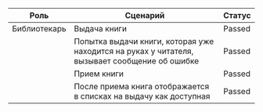 | Роль         | Сценарий                                                                                        | Статус |
|--------------|-------------------------------------------------------------------------------------------------|--------|
| Библиотекарь | Выдача книги                                                                                    | Passed |
|              | Попытка выдачи книги, которая уже находится на руках у читателя, вызывает   сообщение об ошибке | Passed |
|              | Прием книги                                                                                     | Passed |
|              | После приема книга отображается в списках на выдачу как доступная                               | Passed |
